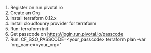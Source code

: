 1. Register on run.pivotal.io
2. Create an Org
3. Install terraform 0.12.x
4. Install cloudfounry provider for terraform
5. Run: terraform init
6. Get passcode on https://login.run.pivotal.io/passcode
7. Run: CF_SSO_PASSCODE=<your_passcode> terraform plan -var 'org_name=<your_org>'
